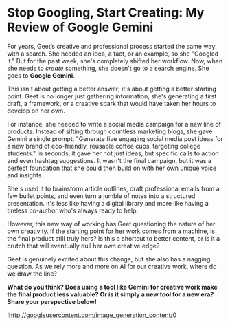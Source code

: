 # Stop Googling, Start Creating: My Review of Google Gemini

For years, Geet’s creative and professional process started the same way: with a search. She needed an idea, a fact, or an example, so she "Googled it." But for the past week, she's completely shifted her workflow. Now, when she needs to *create* something, she doesn't go to a search engine. She goes to **Google Gemini**.

This isn't about getting a better answer; it's about getting a better starting point. Geet is no longer just gathering information; she's generating a first draft, a framework, or a creative spark that would have taken her hours to develop on her own.

For instance, she needed to write a social media campaign for a new line of products. Instead of sifting through countless marketing blogs, she gave Gemini a single prompt: "Generate five engaging social media post ideas for a new brand of eco-friendly, reusable coffee cups, targeting college students." In seconds, it gave her not just ideas, but specific calls to action and even hashtag suggestions. It wasn't the final campaign, but it was a perfect foundation that she could then build on with her own unique voice and insights.

She's used it to brainstorm article outlines, draft professional emails from a few bullet points, and even turn a jumble of notes into a structured presentation. It's less like having a digital library and more like having a tireless co-author who's always ready to help.

However, this new way of working has Geet questioning the nature of her own creativity. If the starting point for her work comes from a machine, is the final product still truly hers? Is this a shortcut to better content, or is it a crutch that will eventually dull her own creative edge?

Geet is genuinely excited about this change, but she also has a nagging question. As we rely more and more on AI for our creative work, where do we draw the line?

**What do you think? Does using a tool like Gemini for creative work make the final product less valuable? Or is it simply a new tool for a new era? Share your perspective below!**

 !http://googleusercontent.com/image_generation_content/0

